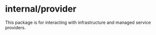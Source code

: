# internal/provider

This package is for interacting with infrastructure and managed service
providers.

